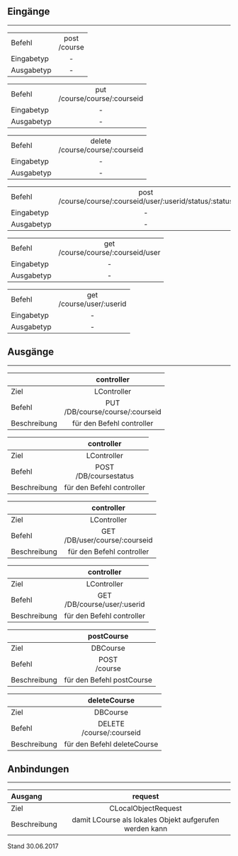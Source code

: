 <!--
  - @file de.md
  -
  - @license http://www.gnu.org/licenses/gpl-3.0.html GPL version 3
  -
  - @package OSTEPU (https://github.com/ostepu/ostepu-core)
  - @since -
  -
  - @author Till Uhlig <till.uhlig@student.uni-halle.de>
  - @date 2017
  -
 -->

## Eingänge
---------------

|||
| :----------- |:-----: |
|Befehl| post<br>/course|
|Eingabetyp| -|
|Ausgabetyp| -|

|||
| :----------- |:-----: |
|Befehl| put<br>/course/course/:courseid|
|Eingabetyp| -|
|Ausgabetyp| -|

|||
| :----------- |:-----: |
|Befehl| delete<br>/course/course/:courseid|
|Eingabetyp| -|
|Ausgabetyp| -|

|||
| :----------- |:-----: |
|Befehl| post<br>/course/course/:courseid/user/:userid/status/:status|
|Eingabetyp| -|
|Ausgabetyp| -|

|||
| :----------- |:-----: |
|Befehl| get<br>/course/course/:courseid/user|
|Eingabetyp| -|
|Ausgabetyp| -|

|||
| :----------- |:-----: |
|Befehl| get<br>/course/user/:userid|
|Eingabetyp| -|
|Ausgabetyp| -|


## Ausgänge
---------------

||controller|
| :----------- |:-----: |
|Ziel| LController|
|Befehl| PUT<br>/DB/course/course/:courseid|
|Beschreibung| für den Befehl controller|

||controller|
| :----------- |:-----: |
|Ziel| LController|
|Befehl| POST<br>/DB/coursestatus|
|Beschreibung| für den Befehl controller|

||controller|
| :----------- |:-----: |
|Ziel| LController|
|Befehl| GET<br>/DB/user/course/:courseid|
|Beschreibung| für den Befehl controller|

||controller|
| :----------- |:-----: |
|Ziel| LController|
|Befehl| GET<br>/DB/course/user/:userid|
|Beschreibung| für den Befehl controller|

||postCourse|
| :----------- |:-----: |
|Ziel| DBCourse|
|Befehl| POST<br>/course|
|Beschreibung| für den Befehl postCourse|

||deleteCourse|
| :----------- |:-----: |
|Ziel| DBCourse|
|Befehl| DELETE<br>/course/:courseid|
|Beschreibung| für den Befehl deleteCourse|


## Anbindungen
---------------

|Ausgang|request|
| :----------- |:-----: |
|Ziel| CLocalObjectRequest|
|Beschreibung| damit LCourse als lokales Objekt aufgerufen werden kann|


Stand 30.06.2017
